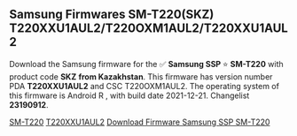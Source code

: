 <h2>Samsung Firmwares SM-T220(SKZ) T220XXU1AUL2/T220OXM1AUL2/T220XXU1AUL2</h2>
Download the Samsung firmware for the ✅ <strong>Samsung SSP </strong> ⭐ <strong>SM-T220</strong> with product code <strong>SKZ</strong> <strong> from Kazakhstan</strong>. This firmware has version number PDA <strong>T220XXU1AUL2</strong> and CSC T220OXM1AUL2. The operating system of this firmware is Android R , with build date 2021-12-21. Changelist <strong>23190912</strong>.

[SM-T220](https://samfirm.shop/samsung/model/SM-T220)
[T220XXU1AUL2](https://samfirm.shop/samsung/pda/T220XXU1AUL2)
[Download Firmware Samsung SSP SM-T220](https://samfirm.shop/samsung/firmware/484223)
